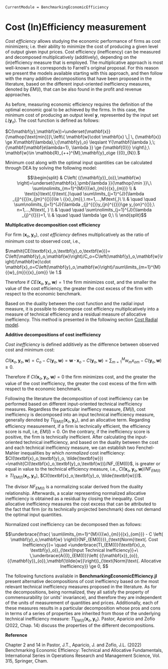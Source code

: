 ```@meta
CurrentModule = BenchmarkingEconomicEfficiency
```

# Cost (In)Efficiency measurement

*Cost efficiency* allows studying the economic performance of firms as cost minimizers; i.e. their ability to minimize the cost of producing a given level of output given input prices. Cost efficiency (inefficency) can be measured and decomposed multiplicatively (additively), depending on the (in)efficiency measure that is employed. The multiplicative approach is most well-known as it corresponds to Farrell's original proposal. For this reason we present the models available starting with this approach, and then follow with the many additive decompositions that have been proposed in the literature, based on the different input-oriented inefficiency measures, denoted by $EM(I)$, that can be also found in the profit and revenue approaches. 
 
As before, measuring economic efficiency requires the definition of the optimal economic goal to be achieved by the firms. In this case, the minimum cost of producing an output level $\textbf{y}$, represented by the input set $L(\textbf{y}_o)$. The cost function is defined as follows: 

$C(\mathbf{y},\mathbf{w})=\underset{\mathbf{x}}{\mathop{\text{min}}}\,\left\{ \mathbf{w}\cdot \mathbf{x} \,| \, {\mathbf{x}} \ge X\mathbf{\lambda},\;{\mathbf{y}_o} \leqslant
Y{\mathbf{\lambda },\;{\mathbf{\mathbf{e\lambda=1}, \lambda }} \ge {\mathbf{0}}} \right\},\ \mathbf{w}\in \mathbb{R}_{++}^{M},\mathbf{y}_o\ge {{0}_{N}}.$

Minimum cost along with the optimal input quantities can be calculated through DEA by solving the following model:  

```math
\begin{split}
& C\left( {{\mathbf{y}}_{o}},\mathbf{w} \right)=\underset{\mathbf{x},\pmb{\lambda }}{\mathop{\min }}\,\ \sum\nolimits_{m=1}^{M}{{{w}_{m}}{{x}_{m}}} \\ 
& \text{s}\text{.t}\text{.}\quad \sum\limits_{j=1}^{J}{\lambda _{j}^{{}}x_{jm}^{{}}}\le \ {{x}_{m}},\ m=1,...,M\text{,}\  \\ 
& \quad \quad \sum\nolimits_{j=1}^{J}{\lambda _{j}^{{}}y_{jn}^{{}}}\ge y_{on}^{{}},\ n=1,...,N\text{, } \\ 
& \quad \quad \sum\nolimits_{j=1}^{J}{\lambda _{j}^{{}}}=1, \\ 
& \quad \quad \lambda \ge 0,\  \\ 
\end{split}
```

**Multiplicative decomposition cost efficiency**

For firm $\left( \textbf{x}_{o}^{{}},\textbf{y}_{o}^{{}} \right)$, *cost efficiency* defines multiplicatively as the ratio of minimum cost to observed cost, i.e., 

$\mathit{CE(\textbf{x}_o,\textbf{y}_o,\textbf{w})}= C\left(\mathbf{y}_o,\mathbf{w}\right)/C_o=C\left(\mathbf{y}_o,\mathbf{w}\right)/\mathbf{w}\cdot \mathbf{x}_o=C\left(\mathbf{y}_o,\mathbf{w}\right)/\sum\limits_{m=1}^{M}{{w}_{m}}{{x}_{om}} \le 1.$


Therefore if $\mathit{CE(\textbf{x}_o,\textbf{y}_o,\textbf{w})} = 1$ the firm minimizes cost, and the smaller the value of the cost efficiency, the greater the cost excess of the firm with respect to the economic benchmark. 

Based on the duality between the cost function and the radial input measure, it is possible  to decompose cost efficiency multiplicatively into a measure of technical efficiency and a residual measure of allocative inefficiency. This method is presented in the following section [Cost Radial model](@ref).  


**Additive decompositions of cost inefficiency**

*Cost inefficiency* is defined additively as the difference between observed cost and minimum cost: 


$CI(\textbf{x}_o,\textbf{y}_o,\textbf{w}) = C_o-C\left(\mathbf{y}_o,\mathbf{w}\right) = \mathbf{w \cdot x}_o-C\left(\mathbf{y}_o,\mathbf{w}\right) = \sum\nolimits_{m=1}^{M}{{w}_{m}}{{x}_{om}} -C\left(\mathbf{y}_o,\mathbf{w}\right) \ge 0.$ 


Therefore if $\mathit{CI(\textbf{x}_o,\textbf{y}_o,\textbf{w})} = 0$ the firm minimizes cost, and the greater the value of the cost inefficiency, the greater the cost excess of the firm with respect to the economic benchmark. 

Following the literature the decomposition of cost inefficiency can be performed based on different input-oriented technical inefficiency measures. Regardless the particular ineffiency measure, $EM(I)$, cost inefficiency is decomposed into an input technical inefficiency measure, generally denoted by $TI_{EM(I)}(\textbf{x}_o, \textbf{y}_o)$, and an allocative term. Regarding efficiency measurement, if a firm is technically efficient, the efficiency score is null, i.e, $EM(I) = 0$. On the contrary, if the inefficiency score is positive, the firm is technically inefficient.  After calculating the input-oriented technical inefficiency, and based on the duality between the cost and each technical inefficiency measure, we can establish two Fenchel-Mahler inequalities by which *normalized* cost inefficiency: $CI(\textbf{x}_o,\textbf{y}_o, \tilde{\textbf{w}}) =\mathit{CI(\textbf{x}_o,\textbf{y}_o,\textbf{w})}/NF_{EM(I)}$, is greater or equal in value to the technical efficiency measure, i.e., $\mathit{CI(\textbf{x}_o,\textbf{y}_o,\textbf{w})}/NF_{EM(I)} \ge TI_{EM(I)}(\textbf{x}_o, \textbf{y}_o)$, $CI(\textbf{x}_o,\textbf{y}_o, \tilde{\textbf{w}})$.
 
 The divisor $NF_{EM(I)}$ is a normalizing scalar derived from the duality relationship. Afterwards, a scalar representing normalized allocative inefficiency is obtained as a residual by closing the inequality. Cost allocative inefficiency measures the cost excess that can be attributed to the fact that firm (or its technically projected benchmark) does not demand the optimal input quantities. 

Normalized cost inefficiency can be decomposed then as follows: 

```math
\underbrace{\frac{ \sum\limits_{m=1}^{M}{{{w}_{m}}{{x}_{om}}} - C \left( \mathbf{y}_o,\mathbf{w} \right)}{NF_{EM(I)}}}_{\text{Norm}\text{. Cost Inefficiency}}= \quad =\underbrace{TI_{EM(I)}(\textbf{x}_o, \textbf{y}_o)}_{\text{Input Technical Inefficiency}}+\ \,\underbrace{A{{I}_{EM(I)}}\left( {{\mathbf{x}}_{o}},{{\mathbf{y}}_{o}},\mathbf{\tilde{w}}\right)}_{\text{Norm}\text{. Allocative Inefficiency}} \ge 0,    
```  
The following functions available in **BenchmarkingEconomicEfficiency.jl** present alternative decompositions of cost inefficiency based on the most relevant technical inefficiency measures proposed in the literature. As for the decompositions, being normalized, they all satisfy the property of commensurability (or units' invariance), and therefore they are independent of the units of measurement of quantities and prices. Additionally, each of these measures results in a particular decomposition whose pros and cons in terms of a series of properties are inherited from those of the underlying technical inefficiency measure: $TI_{EM(I)}(\textbf{x}_o, \textbf{y}_o)$. Pastor, Aparicio and Zofío (2022, Chap. 14) discuss the properties of the different decompositions. 

**Reference**

Chapter 2 and 14 in Pastor, J.T., Aparicio, J. and Zofío, J.L. (2022) Benchmarking Economic Efficiency: Technical and Allocative Fundamentals, International Series in Operations Research and Management Science, Vol. 315,  Springer, Cham. 
